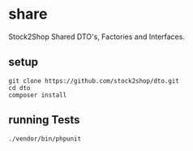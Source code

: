 # share

Stock2Shop Shared DTO's, Factories and Interfaces.

## setup

```
git clone https://github.com/stock2shop/dto.git
cd dto
composer install
```

## running Tests
```
./vendor/bin/phpunit
```
